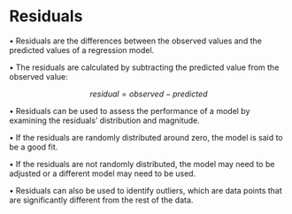 # Residuals

• Residuals are the differences between the observed values and the predicted values of a regression model. 

• The residuals are calculated by subtracting the predicted value from the observed value: 

$$residual = observed - predicted$$

• Residuals can be used to assess the performance of a model by examining the residuals’ distribution and magnitude. 

• If the residuals are randomly distributed around zero, the model is said to be a good fit. 

• If the residuals are not randomly distributed, the model may need to be adjusted or a different model may need to be used. 

• Residuals can also be used to identify outliers, which are data points that are significantly different from the rest of the data.